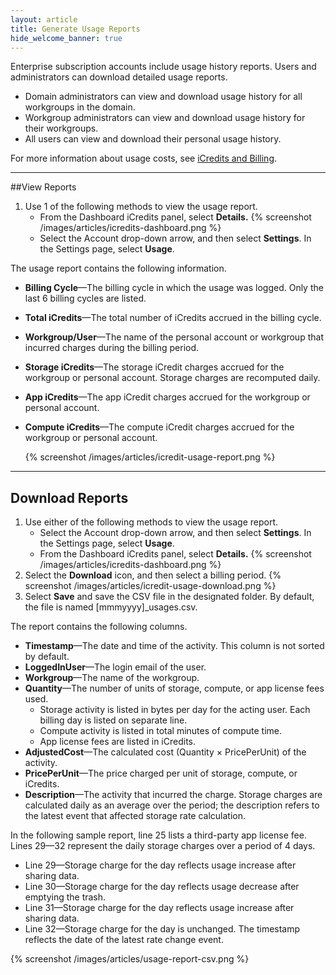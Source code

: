 ```yaml
---
layout: article
title: Generate Usage Reports
hide_welcome_banner: true
---
```



Enterprise subscription accounts include usage history reports. Users and administrators can download detailed usage reports.

+ Domain administrators can view and download usage history for all workgroups in the domain.
+ Workgroup administrators can view and download usage history for their workgroups.
+ All users can view and download their personal usage history.

For more information about usage costs, see [iCredits and Billing](/articles/descriptive/icredits-and-billing).
 
----------------
##View Reports

1. Use 1 of the following methods to view the usage report.
	- From the Dashboard iCredits panel, select **Details.** {% screenshot /images/articles/icredits-dashboard.png %}
	- Select the Account drop-down arrow, and then select **Settings**. In the Settings page, select **Usage**. 
	
The usage report contains the following information.

 + **Billing Cycle**—The billing cycle in which the usage was logged. Only the last 6 billing cycles are listed.   
+ **Total iCredits**—The total number of iCredits accrued in the billing cycle.    
+ **Workgroup/User**—The name of the personal account or workgroup that incurred charges during the billing period. 
+ **Storage iCredits**—The storage iCredit charges accrued for the workgroup or personal account. Storage charges are recomputed daily.
+ **App iCredits**—The app iCredit charges accrued for the workgroup or personal account.
+ **Compute iCredits**—The compute iCredit charges accrued for the workgroup or personal account.


	{% screenshot /images/articles/icredit-usage-report.png %}
    
-------------
## Download Reports
1. Use either of the following methods to view the usage report.
	- Select the Account drop-down arrow, and then select **Settings**. In the Settings page, select **Usage**. 
	- From the Dashboard iCredits panel, select **Details.** {% screenshot /images/articles/icredits-dashboard.png %}
2. Select the **Download** icon, and then select a billing period. 
 {% screenshot /images/articles/icredit-usage-download.png %}
3. Select **Save** and save the CSV file in the designated folder. By default, the file is named [mmmyyyy]_usages.csv.

The report contains the following columns.
	
+ **Timestamp**—The date and time of the activity. This column is not sorted by default.
+ **LoggedInUser**—The login email of the user.
+ **Workgroup**—The name of the workgroup.
+ **Quantity**—The number of units of storage, compute, or app license fees used. 
	+ Storage activity is listed in bytes per day for the acting user. Each billing day is listed on separate line. 
	+ Compute activity is listed in total minutes of compute time.
	+ App license fees are listed in iCredits.
+ **AdjustedCost**—The calculated cost (Quantity &#215; PricePerUnit) of the activity. 
+ **PricePerUnit**—The price charged per unit of storage, compute, or iCredits. 
+ **Description**—The activity that incurred the charge. Storage charges are calculated daily as an average over the period; the description refers to the latest event that affected storage rate calculation.   

In the following sample report, line 25 lists a third-party app license fee. Lines 29—32 represent the daily storage charges over a period of 4 days. 

+ Line 29—Storage charge for the day reflects usage increase after sharing data.
+ Line 30—Storage charge for the day reflects usage decrease after emptying the trash.
+ Line 31—Storage charge for the day reflects usage increase after sharing data.
+ Line 32—Storage charge for the day is unchanged. The timestamp reflects the date of the latest rate change event.

{% screenshot /images/articles/usage-report-csv.png %}

